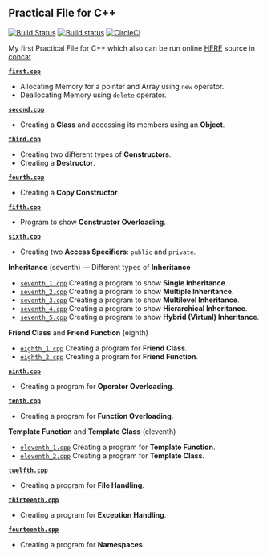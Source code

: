 Practical File for C++
---

[![Build Status](https://travis-ci.com/crazyuploader/CPP.svg?branch=master)](https://travis-ci.org/crazyuploader/CPP) [![Build status](https://ci.appveyor.com/api/projects/status/kqeqnrs6jcq9voi3?svg=true)](https://ci.appveyor.com/project/crazyuploader/cpp) [![CircleCI](https://circleci.com/gh/crazyuploader/CPP.svg?style=svg)](https://circleci.com/gh/crazyuploader/CPP)

My first Practical File for C++ which also can be run online [HERE](https://practicalcpp.jugalkishore.repl.run/) source in [concat](/Practical_File/concat).

<b>[`first.cpp`](/Practical_File/first.cpp)</b>
* Allocating Memory for a pointer and Array using `new` operator.
* Deallocating Memory using `delete` operator.

<b>[`second.cpp`](/Practical_File/second.cpp)</b>
* Creating a **Class** and accessing its members using an **Object**.

<b>[`third.cpp`](/Practical_File/third.cpp)</b>
* Creating two different types of **Constructors**.
* Creating a **Destructor**.

<b>[`fourth.cpp`](/Practical_File/fourth.cpp)</b>
* Creating a **Copy Constructor**.

<b>[`fifth.cpp`](/Practical_File/fifth.cpp)</b>
* Program to show **Constructor Overloading**.

<b>[`sixth.cpp`](/Practical_File/sixth.cpp)</b>
* Creating two **Access Specifiers**: `public` and `private`.

<b>Inheritance</b> (seventh) — Different types of **Inheritance**
* [`seventh_1.cpp`](/Practical_File/seventh_1.cpp) Creating a program to show **Single Inheritance**.
* [`seventh_2.cpp`](/Practical_File/seventh_2.cpp) Creating a program to show **Multiple Inheritance**.
* [`seventh_3.cpp`](/Practical_File/seventh_3.cpp) Creating a program to show **Multilevel Inheritance**.
* [`seventh_4.cpp`](/Practical_File/seventh_4.cpp) Creating a program to show **Hierarchical Inheritance**.
* [`seventh_5.cpp`](/Practical_File/seventh_5.cpp) Creating a program to show **Hybrid (Virtual) Inheritance**.

<b>Friend Class</b> and <b>Friend Function</b> (eighth)
* [`eighth_1.cpp`](/Practical_File/eighth_1.cpp) Creating a program for **Friend Class**.
* [`eighth_2.cpp`](/Practical_File/eighth_2.cpp) Creating a program for **Friend Function**.

<b>[`ninth.cpp`](/Practical_File/ninth.cpp)</b>
* Creating a program for **Operator Overloading**.

<b>[`tenth.cpp`](/Practical_File/tenth.cpp)</b>
* Creating a program for **Function Overloading**.

<b>Template Function</b> and <b>Template Class</b> (eleventh)
* [`eleventh_1.cpp`](/Practical_File/eleventh_1.cpp) Creating a program for **Template Function**.
* [`eleventh_2.cpp`](/Practical_File/eleventh_2.cpp) Creating a program for **Template Class**.

<b>[`twelfth.cpp`](/Practical_File/twelfth.cpp)</b>
* Creating a program for **File Handling**.

<b>[`thirteenth.cpp`](/Practical_File/thirteenth.cpp)</b>
* Creating a program for **Exception Handling**.

<b>[`fourteenth.cpp`](/Practical_File/fourteenth.cpp)</b>
* Creating a program for **Namespaces**.
